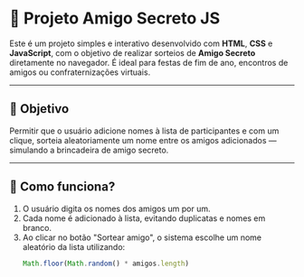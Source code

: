 # 🎁 Projeto Amigo Secreto JS

Este é um projeto simples e interativo desenvolvido com **HTML**, **CSS** e **JavaScript**, com o objetivo de realizar sorteios de **Amigo Secreto** diretamente no navegador. É ideal para festas de fim de ano, encontros de amigos ou confraternizações virtuais.

---

## 📌 Objetivo

Permitir que o usuário adicione nomes à lista de participantes e com um clique, sorteia aleatoriamente um nome entre os amigos adicionados — simulando a brincadeira de amigo secreto.

---

## 🧠 Como funciona?

1. O usuário digita os nomes dos amigos um por um.
2. Cada nome é adicionado à lista, evitando duplicatas e nomes em branco.
3. Ao clicar no botão "Sortear amigo", o sistema escolhe um nome aleatório da lista utilizando:
   ```javascript
   Math.floor(Math.random() * amigos.length)

